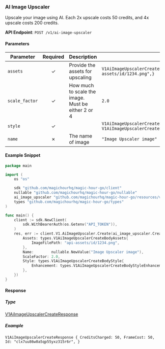 
### AI Image Upscaler <a name="create"></a>

Upscale your image using AI. Each 2x upscale costs 50 credits, and 4x upscale costs 200 credits.

**API Endpoint**: `POST /v1/ai-image-upscaler`

#### Parameters

| Parameter | Required | Description | Example |
|-----------|:--------:|-------------|--------|
| `assets` | ✓ | Provide the assets for upscaling | `V1AiImageUpscalerCreateBodyAssets {ImageFilePath: "api-assets/id/1234.png",}` |
| `scale_factor` | ✓ | How much to scale the image. Must be either 2 or 4 | `2.0` |
| `style` | ✓ |  | `V1AiImageUpscalerCreateBodyStyle {Enhancement: V1AiImageUpscalerCreateBodyStyleEnhancementEnumBalanced,}` |
| `name` | ✗ | The name of image | `"Image Upscaler image"` |

#### Example Snippet

```go
package main

import (
	os "os"

	sdk "github.com/magichourhq/magic-hour-go/client"
	nullable "github.com/magichourhq/magic-hour-go/nullable"
	ai_image_upscaler "github.com/magichourhq/magic-hour-go/resources/v1/ai_image_upscaler"
	types "github.com/magichourhq/magic-hour-go/types"
)

func main() {
	client := sdk.NewClient(
		sdk.WithBearerAuth(os.Getenv("API_TOKEN")),
	)
	res, err := client.V1.AiImageUpscaler.Create(ai_image_upscaler.CreateRequest{
		Assets: types.V1AiImageUpscalerCreateBodyAssets{
			ImageFilePath: "api-assets/id/1234.png",
		},
		Name:        nullable.NewValue("Image Upscaler image"),
		ScaleFactor: 2.0,
		Style: types.V1AiImageUpscalerCreateBodyStyle{
			Enhancement: types.V1AiImageUpscalerCreateBodyStyleEnhancementEnumBalanced,
		},
	})
}

```

#### Response

##### Type
[V1AiImageUpscalerCreateResponse](/types/v1_ai_image_upscaler_create_response.go)

##### Example
`V1AiImageUpscalerCreateResponse {
CreditsCharged: 50,
FrameCost: 50,
Id: "clx7uu86w0a5qp55yxz315r6r",
}`
